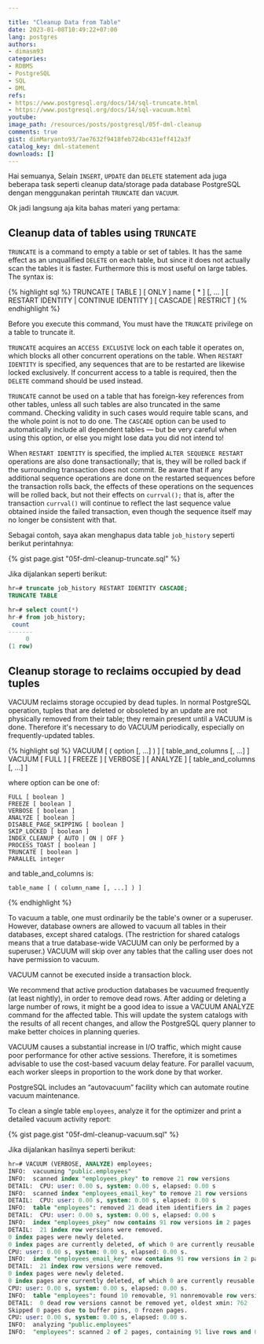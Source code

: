 ```yaml
---

title: "Cleanup Data from Table"
date: 2023-01-08T10:49:22+07:00
lang: postgres
authors:
- dimasm93
categories:
- RDBMS
- PostgreSQL
- SQL
- DML
refs: 
- https://www.postgresql.org/docs/14/sql-truncate.html
- https://www.postgresql.org/docs/14/sql-vacuum.html
youtube: 
image_path: /resources/posts/postgresql/05f-dml-cleanup
comments: true
gist: dimMaryanto93/7ae7632f9418feb724bc431eff412a3f
catalog_key: dml-statement
downloads: []
---
```


Hai semuanya, Selain `INSERT`, `UPDATE` dan `DELETE` statement ada juga beberapa task seperti cleanup data/storage pada database PostgreSQL dengan menggunakan perintah `TRUNCATE` dan `VACUUM`.

Ok jadi langsung aja kita bahas materi yang pertama:

<!--more-->

## Cleanup data of tables using `TRUNCATE`

`TRUNCATE` is a command to empty a table or set of tables. It has the same effect as an unqualified `DELETE` on each table, but since it does not actually scan the tables it is faster. Furthermore this is most useful on large tables. The syntax is:

{% highlight sql %}
TRUNCATE [ TABLE ] [ ONLY ] name [ * ] [, ... ]
    [ RESTART IDENTITY | CONTINUE IDENTITY ] [ CASCADE | RESTRICT ]
{% endhighlight %}

Before you execute this command, You must have the `TRUNCATE` privilege on a table to truncate it. 

`TRUNCATE` acquires an `ACCESS EXCLUSIVE` lock on each table it operates on, which blocks all other concurrent operations on the table. When `RESTART IDENTITY` is specified, any sequences that are to be restarted are likewise locked exclusively. If concurrent access to a table is required, then the `DELETE` command should be used instead.

`TRUNCATE` cannot be used on a table that has foreign-key references from other tables, unless all such tables are also truncated in the same command. Checking validity in such cases would require table scans, and the whole point is not to do one. The `CASCADE` option can be used to automatically include all dependent tables — but be very careful when using this option, or else you might lose data you did not intend to!

When `RESTART IDENTITY` is specified, the implied `ALTER SEQUENCE RESTART` operations are also done transactionally; that is, they will be rolled back if the surrounding transaction does not commit. Be aware that if any additional sequence operations are done on the restarted sequences before the transaction rolls back, the effects of these operations on the sequences will be rolled back, but not their effects on `currval();` that is, after the transaction `currval()` will continue to reflect the last sequence value obtained inside the failed transaction, even though the sequence itself may no longer be consistent with that.

Sebagai contoh, saya akan menghapus data table `job_history` seperti berikut perintahnya:

{% gist page.gist "05f-dml-cleanup-truncate.sql" %}

Jika dijalankan seperti berikut:

```sql
hr=# truncate job_history RESTART IDENTITY CASCADE;
TRUNCATE TABLE

hr=# select count(*)
hr-# from job_history;
 count
-------
     0
(1 row)
```

## Cleanup storage to reclaims occupied by dead tuples

VACUUM reclaims storage occupied by dead tuples. In normal PostgreSQL operation, tuples that are deleted or obsoleted by an update are not physically removed from their table; they remain present until a VACUUM is done. Therefore it's necessary to do VACUUM periodically, especially on frequently-updated tables.

{% highlight sql %}
VACUUM [ ( option [, ...] ) ] [ table_and_columns [, ...] ]
VACUUM [ FULL ] [ FREEZE ] [ VERBOSE ] [ ANALYZE ] [ table_and_columns [, ...] ]

where option can be one of:

    FULL [ boolean ]
    FREEZE [ boolean ]
    VERBOSE [ boolean ]
    ANALYZE [ boolean ]
    DISABLE_PAGE_SKIPPING [ boolean ]
    SKIP_LOCKED [ boolean ]
    INDEX_CLEANUP { AUTO | ON | OFF }
    PROCESS_TOAST [ boolean ]
    TRUNCATE [ boolean ]
    PARALLEL integer

and table_and_columns is:

    table_name [ ( column_name [, ...] ) ]
{% endhighlight %}

To vacuum a table, one must ordinarily be the table's owner or a superuser. However, database owners are allowed to vacuum all tables in their databases, except shared catalogs. (The restriction for shared catalogs means that a true database-wide VACUUM can only be performed by a superuser.) VACUUM will skip over any tables that the calling user does not have permission to vacuum.

VACUUM cannot be executed inside a transaction block.

We recommend that active production databases be vacuumed frequently (at least nightly), in order to remove dead rows. After adding or deleting a large number of rows, it might be a good idea to issue a VACUUM ANALYZE command for the affected table. This will update the system catalogs with the results of all recent changes, and allow the PostgreSQL query planner to make better choices in planning queries.

VACUUM causes a substantial increase in I/O traffic, which might cause poor performance for other active sessions. Therefore, it is sometimes advisable to use the cost-based vacuum delay feature. For parallel vacuum, each worker sleeps in proportion to the work done by that worker.

PostgreSQL includes an “autovacuum” facility which can automate routine vacuum maintenance.

To clean a single table `employees`, analyze it for the optimizer and print a detailed vacuum activity report:

{% gist page.gist "05f-dml-cleanup-vacuum.sql" %}

Jika dijalankan hasilnya seperti berikut:

```sql
hr=# VACUUM (VERBOSE, ANALYZE) employees;
INFO:  vacuuming "public.employees"
INFO:  scanned index "employees_pkey" to remove 21 row versions
DETAIL:  CPU: user: 0.00 s, system: 0.00 s, elapsed: 0.00 s
INFO:  scanned index "employees_email_key" to remove 21 row versions
DETAIL:  CPU: user: 0.00 s, system: 0.00 s, elapsed: 0.00 s
INFO:  table "employees": removed 21 dead item identifiers in 2 pages
DETAIL:  CPU: user: 0.00 s, system: 0.00 s, elapsed: 0.00 s
INFO:  index "employees_pkey" now contains 91 row versions in 2 pages
DETAIL:  21 index row versions were removed.
0 index pages were newly deleted.
0 index pages are currently deleted, of which 0 are currently reusable.
CPU: user: 0.00 s, system: 0.00 s, elapsed: 0.00 s.
INFO:  index "employees_email_key" now contains 91 row versions in 2 pages
DETAIL:  21 index row versions were removed.
0 index pages were newly deleted.
0 index pages are currently deleted, of which 0 are currently reusable.
CPU: user: 0.00 s, system: 0.00 s, elapsed: 0.00 s.
INFO:  table "employees": found 10 removable, 91 nonremovable row versions in 2 out of 2 pages
DETAIL:  0 dead row versions cannot be removed yet, oldest xmin: 762
Skipped 0 pages due to buffer pins, 0 frozen pages.
CPU: user: 0.00 s, system: 0.00 s, elapsed: 0.00 s.
INFO:  analyzing "public.employees"
INFO:  "employees": scanned 2 of 2 pages, containing 91 live rows and 0 dead rows; 91 rows in sample, 91 estimated total rows
```